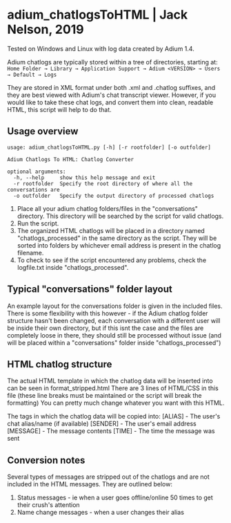 # adium_chatlogsToHTML | Jack Nelson, 2019

Tested on Windows and Linux with log data created by Adium 1.4.

Adium chatlogs are typically stored within a tree of directories, starting at:
`Home Folder → Library → Application Support → Adium <VERSION> → Users → Default → Logs`

They are stored in XML format under both .xml and .chatlog suffixes, and they are best viewed with Adium's chat transcript viewer.
However, if you would like to take these chat logs, and convert them into clean, readable HTML, this script will help to do that.

## Usage overview
```
usage: adium_chatlogsToHTML.py [-h] [-r rootfolder] [-o outfolder]

Adium Chatlogs To HTML: Chatlog Converter

optional arguments:
  -h, --help     show this help message and exit
  -r rootfolder  Specify the root directory of where all the conversations are
  -o outfolder   Specify the output directory of processed chatlogs
```

1. Place all your adium chatlog folders/files in the "conversations" directory. This directory will be searched by the script for valid chatlogs.
2. Run the script.
3. The organized HTML chatlogs will be placed in a directory named "chatlogs_processed" in the same directory as the script. They will be sorted into folders by whichever email address is present in the chatlog filename.
4. To check to see if the script encountered any problems, check the logfile.txt inside "chatlogs_processed".

## Typical "conversations" folder layout
An example layout for the conversations folder is given in the included files. There is some flexibility with this however - if the Adium chatlog folder structure hasn't been changed, each conversation with a different user will be inside their own directory, but if this isnt the case and the files are completely loose in there, they should still be processed without issue (and will be placed within a "conversations" folder inside "chatlogs_processed")

## HTML chatlog structure
The actual HTML template in which the chatlog data will be inserted into can be seen in format_stripped.html
There are 3 lines of HTML/CSS in this file (these line breaks must be maintained or the script will break the formatting)
You can pretty much change whatever you want with this HTML.

The tags in which the chatlog data will be copied into:
[ALIAS] - The user's chat alias/name (if available)
[SENDER] - The user's email address
[MESSAGE] - The message contents
[TIME] - The time the message was sent

## Conversion notes
Several types of messages are stripped out of the chatlogs and are not included in the HTML messages.
They are outlined below:
1. Status messages - ie when a user goes offline/online 50 times to get their crush's attention
2. Name change messages - when a user changes their alias